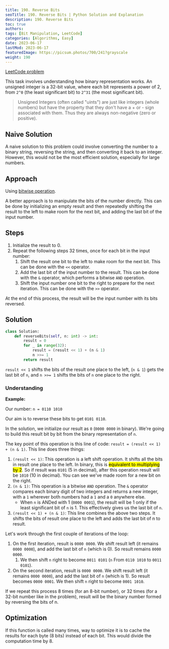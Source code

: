 ```yaml
---
title: 190. Reverse Bits
seoTitle: 190. Reverse Bits | Python Solution and Explanation
description: 190. Reverse Bits
toc: true
authors:
tags: [Bit Manipulation, LeetCode]
categories: [Algorithms, Easy]
date: 2023-06-17
lastMod: 2023-06-17
featuredImage: https://picsum.photos/700/241?grayscale
weight: 190
---
```



[LeetCode problem](https://leetcode.com/problems/reverse-bits/)

This task involves understanding how binary representation works. An unsigned integer is a 32-bit value, where each bit represents a power of 2, from `2^0` (the least significant bit) to `2^31` (the most significant bit).

> Unsigned Integers (often called "uints") are just like integers (whole numbers) but have the property that they don't have a + or - sign associated with them. Thus they are always non-negative (zero or positive).

## Naive Solution

A naive solution to this problem could involve converting the number to a binary string, reversing the string, and then converting it back to an integer. However, this would not be the most efficient solution, especially for large numbers.

## Approach

Using [bitwise operation](https://romankurnovskii.com/en/posts/python-bitwise-operators/).

A better approach is to manipulate the bits of the number directly. This can be done by initializing an empty result and then repeatedly shifting the result to the left to make room for the next bit, and adding the last bit of the input number.

## Steps

1. Initialize the result to 0.
1. Repeat the following steps 32 times, once for each bit in the input number:
   1. Shift the result one bit to the left to make room for the next bit. This can be done with the `<<` operator.
   2. Add the last bit of the input number to the result. This can be done with the `&` operator, which performs a bitwise `AND` operation.
   3. Shift the input number one bit to the right to prepare for the next iteration. This can be done with the `>>` operator.

At the end of this process, the result will be the input number with its bits reversed.

## Solution

```python
class Solution:
    def reverseBits(self, n: int) -> int:
        result = 0
        for _ in range(32):
            result = (result << 1) + (n & 1)
            n >>= 1
        return result
```

`result << 1` shifts the bits of the result one place to the left, (`n & 1`) gets the last bit of `n`, and `n >>= 1` shifts the bits of `n` one place to the right.

### Understanding

**Example:**

Our number: `n = 0110 1010`

Our aim is to reverse these bits to get `0101 0110`.

In the solution, we initialize our result as `0` (`0000 0000` in binary). We're going to build this result bit by bit from the binary representation of `n`.

The key point of this operation is this line of code: `result = (result << 1) + (n & 1)`. This line does three things:

1. `(result << 1)`: This operation is a left shift operation. It shifts all the bits in result one place to the left. In binary, this is <mark>equivalent to multiplying by 2</mark>. So if result was `0101` (5 in decimal), after this operation result will be `1010` (10 in decimal). You can see we've made room for a new bit on the right.
2. `(n & 1)`: This operation is a bitwise `AND` operation. The `&` operator compares each binary digit of two integers and returns a new integer, with a `1` wherever both numbers had a `1` and a `0` anywhere else.
   - When `n` is ANDed with 1 (`0000 0001`), the result will be 1 only if the least significant bit of `n` is 1. This effectively gives us the last bit of `n`.
3. `(result << 1) + (n & 1)`: This line combines the above two steps. It shifts the bits of result one place to the left and adds the last bit of n to result.

Let's work through the first couple of iterations of the loop:

1. On the first iteration, result is `0000 0000`. We shift result left (it remains `0000 0000`), and add the last bit of `n` (which is 0). So result remains `0000 0000`.
   1. We then shift `n` right to become `0011 0101` (`n` From `0110 1010` to `0011 0101`).
2. On the second iteration, result is `0000 0000`. We shift result left (it remains `0000 0000`), and add the last bit of `n` (which is 1). So result becomes `0000 0001`. We then shift `n` right to become `0001 1010`.

If we repeat this process 8 times (for an 8-bit number), or 32 times (for a 32-bit number like in the problem), result will be the binary number formed by reversing the bits of n.

## Optimization

If this function is called many times, way to optimize it is to cache the results for each byte (8 bits) instead of each bit. This would divide the computation time by 8.
